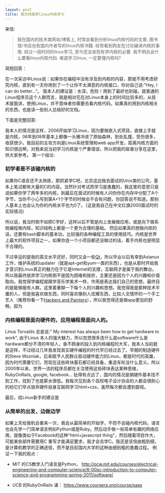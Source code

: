 ```yaml
---
layout: post
title: 我为何放弃linux内核学习
---
```


来信:

<blockquote>
    我在国内的技术类网站/博客上, 时常会看到分析linux内核代码的文章.
    图书馆/书店也有国内作者写的linux内核书籍.
    经常看到网友在讨论编译内核的事情.
    经过一段时间的linux学习, 至今还没发现有学内核的必要.
    我不明白会什么要看linux内核代码.
    难道学习linux, 一定要懂内核吗?
</blockquote>

简短回答：

在一次采访中Linus说：如果你在编程中没有涉及到内核的内容，那就不用考虑研究内核，直到有一天你用到了一个让你不太满意的内核接口，你对自己说:"Hey, I can do better..."。 我本人的建议是：水深，危险！用到了最好也别碰。就普通的Linux程序员这个人群而言，我是相对花在对Linux本身上的时间比较多的，从技术层面讲，使用Linux，并不意味者你需要去看内核代码，如果真的用到内核相关的东西，也是读一些别人总结好的文档。

下面是完整回答:

我本人的情况是这样，2006开始学习Linux，因为要做嵌入式项目，直接上手就是内核，06年到08年基本上都像一头猪冲进了原始森林，到处乱撞，受伤很多，收获很少。我目前的主攻方向是Linux系统管理和web app开发，距离内核方面的知识很远啊，对我来说当初学习内核是个严重错误，所以把我的故事分享在这里，供大家参考。
第一个结论:

### 初学者是不该碰内核的
如果你C语言还不太熟练，那抓紧学C吧，北京这边我去面试的Unix类的公司，基本上笔试都有大量的C的内容。当然针对考试而学习是愚蠢的，我这里的意思只是说如果你学了两年多的内核，到最后在面试的时候有人问你你在内存中分配了A个字节，当你不小心写到第A+1个字节的时候会不会有问题，你回答说不知道。那别人基本上也会认为你的内核水平也为0了。（这是我自己在中文红旗2000面试时的实际情况)

所以说，我当时倒不如把C学好，这样以后不管是向上发展做应用，或是向下做系统编程做内核，知识结构上都是一个更为合理的基础。
然后如果真的想做内核的话，还要有bash脚本的基本功，比较强的各种编程工具的使用技巧。内核是世界上最大的软件项目之一，如果你连一个小项目都还没做过的话，着手内核也是明显不合理的。

不过幸运的是我的英文水平还好，同时又会一些[Qt][qt]，所以毕业以后有幸到Asianux工作，维护系统的updater（就是apt-get和yum一类的东西），也是从那时开始我才意识到Linux真正的魅力在于它是Internet的支撑，互联网才是属于我的舞台。所以我最终放弃学习内核倒不是因为困难和挫折，主要还是因为个人的兴趣和价值取向。我觉得学编程就跟学音乐学美术一样，作用是表达我们自己的思想，最终目的是能够服务人群。这里着重聊一下每个人的兴趣和思想。我觉得我是那种技术平庸的人，但是我喜欢做东西，同时喜欢像别人炫耀东西，比较人文情怀的一个手工艺人（推荐你看一下[Hackers and Painters][hp]），所以我觉得还是做app更加的舒畅，因为

### 内核编程是面向硬件的，应用编程是面向人的。

Linus Torvalds 总是说:" My interest has always been how to get hardware to
work", 由于Linus
本人的强大魅力，所以忽悠很多连什么是software什么是hardware都分不清的年轻人，奋不顾身的投入到内核编程的大军，我本人当初就是这样，不过经过几年我发现其实硬件编程的时代早已经过去了。早期的制造硬件的Steve
Wozniak，后来赋予人民群众驱动硬件能力的Linus，都是时代的英雄，因为时代需要它们，而现在这些砖块基石都已经具备，重造车轮没什么意义。所以2000年以来，世界一流的程序员都在关注使用这些砖块表达某种思维，RubyOnRails,
google, facebook...
扯得有点远了，国内的情况是搞硬件基本找不到工作，找到了也是薪水很低。我每次见到各个高校电子设计协会的人都会很耐心的劝它们早点放弃硬件投身互联网学习html+css，虽然每次都会遭到鄙视。

最后，给Linux新手的建议是

### 从简单的出发，边做边学

如果上天给我机会重来一次，我会从最简单的开始学，不但不会碰内核代码，语言也会先学一门简单语言例如Python或是Ruby。然后动手做一些简单有趣的网络应用，就像类似于Facebook的这种"html+javascript
thing"，然后随着项目作大，可能某些部件需要用C
重写才能满足要求，我才会去学C。我还是坚信由粗到细，是计算机教学的正确途径，而不是目前国内大学的这种由细到粗的愚蠢过程。
例证一下我的观点：

- MIT 的CS教学入门语言是Python，
  <http://ocw.mit.edu/courses/electrical-engineering-and-computer-science/6-00sc-introduction-to-computer-science-and-programming-spring-2011/software/>

- UCB 的RubyOnRails 课：
  <https://www.coursera.org/course/saas>


[hp]:http://www.paulgraham.com/hp.html
[qt]: http://qt.nokia.com
